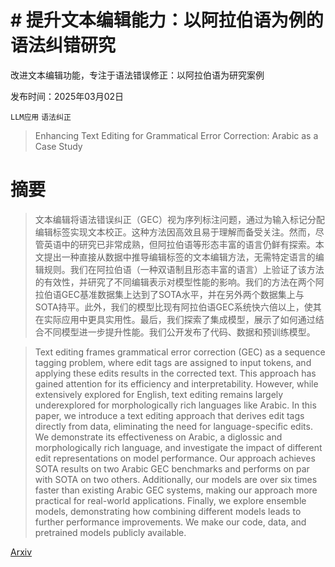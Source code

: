 # # 提升文本编辑能力：以阿拉伯语为例的语法纠错研究  
改进文本编辑功能，专注于语法错误修正：以阿拉伯语为研究案例

发布时间：2025年03月02日

`LLM应用` `语法纠正`

> Enhancing Text Editing for Grammatical Error Correction: Arabic as a Case Study

# 摘要

> 文本编辑将语法错误纠正（GEC）视为序列标注问题，通过为输入标记分配编辑标签实现文本校正。这种方法因高效且易于理解而备受关注。然而，尽管英语中的研究已非常成熟，但阿拉伯语等形态丰富的语言仍鲜有探索。本文提出一种直接从数据中推导编辑标签的文本编辑方法，无需特定语言的编辑规则。我们在阿拉伯语（一种双语制且形态丰富的语言）上验证了该方法的有效性，并研究了不同编辑表示对模型性能的影响。我们的方法在两个阿拉伯语GEC基准数据集上达到了SOTA水平，并在另外两个数据集上与SOTA持平。此外，我们的模型比现有阿拉伯语GEC系统快六倍以上，使其在实际应用中更具实用性。最后，我们探索了集成模型，展示了如何通过结合不同模型进一步提升性能。我们公开发布了代码、数据和预训练模型。


> Text editing frames grammatical error correction (GEC) as a sequence tagging problem, where edit tags are assigned to input tokens, and applying these edits results in the corrected text. This approach has gained attention for its efficiency and interpretability. However, while extensively explored for English, text editing remains largely underexplored for morphologically rich languages like Arabic. In this paper, we introduce a text editing approach that derives edit tags directly from data, eliminating the need for language-specific edits. We demonstrate its effectiveness on Arabic, a diglossic and morphologically rich language, and investigate the impact of different edit representations on model performance. Our approach achieves SOTA results on two Arabic GEC benchmarks and performs on par with SOTA on two others. Additionally, our models are over six times faster than existing Arabic GEC systems, making our approach more practical for real-world applications. Finally, we explore ensemble models, demonstrating how combining different models leads to further performance improvements. We make our code, data, and pretrained models publicly available.

[Arxiv](https://arxiv.org/abs/2503.00985)